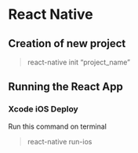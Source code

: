 # React Native

## Creation of new project

> react-native init “project_name”

## Running the React App

### Xcode iOS Deploy

Run this command on terminal

> react-native run-ios
